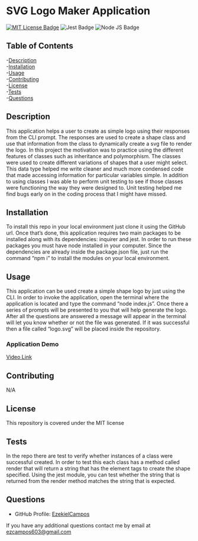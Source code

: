 
# SVG Logo Maker Application

[![MIT License Badge](https://img.shields.io/badge/license-MIT-green?style=for-the-badge)](/LICENSE)
![Jest Badge](https://img.shields.io/badge/Jest-323330?style=for-the-badge&logo=Jest&logoColor=white)
![Node JS Badge](https://img.shields.io/badge/Node.js-43853D?style=for-the-badge&logo=node.js&logoColor=white)


## Table of Contents
-[Description](#description)
<br/>
-[Installation](#installation)
<br/>
-[Usage](#usage)
<br/>
-[Contributing](#contributing)
<br/>
-[License](#license)
<br/>
-[Tests](#tests)
<br/>
-[Questions](#questions)
<br/>

## Description

This application helps a user to create as simple logo using their responses from the CLI prompt.  The responses are used to create a shape class and use that information from the class to dynamically create a svg file to render the logo.  In this project the motivation was to practice using the different features of classes such as inheritance and polymorphism.  The classes were used to create different variations of shapes that a user might select.  This data type helped me write cleaner and much more condensed code that made accessing information for particular variables simple.  In addition to using classes I was able to perform unit testing to see if those classes were functioning the way they were designed to.  Unit testing helped me find bugs early on in the coding process that I might have missed.

## Installation

To install this repo in your local environment just clone it using the GitHub url.  Once that’s done, this application requires two main packages to be installed along with its dependencies: inquirer and jest.  In order to run these packages you must have node installed in your computer.  Since the dependencies are already inside the package.json file, just run the command “npm i” to install the modules on your local environment.

## Usage

This application can be used create a simple shape logo by just using the CLI.  In order to invoke the application, open the terminal where the application is located and type the command “node index.js”.  Once there a series of prompts will be presented to you that will help generate the logo.  After all the questions are answered a message will appear in the terminal will let you know whether or not the file was generated.  If it was successful then a file called “logo.svg” will be placed inside the repository.
### Application Demo 
[Video Link](https://drive.google.com/file/d/14FC2NeoUWHobW8ZxUpGtB23ykuc1o6x_/view)
## Contributing

N/A
## License

This repository is covered under the MIT license

## Tests

In the repo there are test to verify whether instances of a class were successful created.  In order to test this each class has a method called render that will return a string that has the element tags to create the shape specified.  Using the jest module, you can test whether the string that is returned from the render method matches the string that is expected.


## Questions

* GitHub Profile: [EzekielCampos](https://github.com/EzekielCampos)

If you have any additional questions contact me by email at ezcampos603@gmail.com


